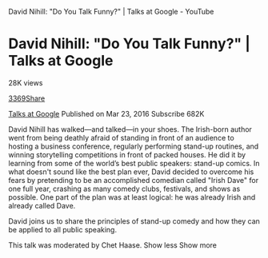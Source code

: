David Nihill: "Do You Talk Funny?" | Talks at Google - YouTube

# David Nihill: "Do You Talk Funny?" | Talks at Google

28K views

[336]()[9]()[Share]()

[Talks at Google](https://www.youtube.com/channel/UCbmNph6atAoGfqLoCL_duAg)
Published on Mar 23, 2016
   Subscribe 682K

 David Nihill has walked—and talked—in your shoes. The Irish-born author went from being deathly afraid of standing in front of an audience to hosting a business conference, regularly performing stand-up routines, and winning storytelling competitions in front of packed houses. He did it by learning from some of the world’s best public speakers: stand-up comics. In what doesn't sound like the best plan ever, David decided to overcome his fears by pretending to be an accomplished comedian called "Irish Dave" for one full year, crashing as many comedy clubs, festivals, and shows as possible. One part of the plan was at least logical: he was already Irish and already called Dave.

David joins us to share the principles of stand-up comedy and how they can be applied to all public speaking.

This talk was moderated by Chet Haase.
   Show less      Show more